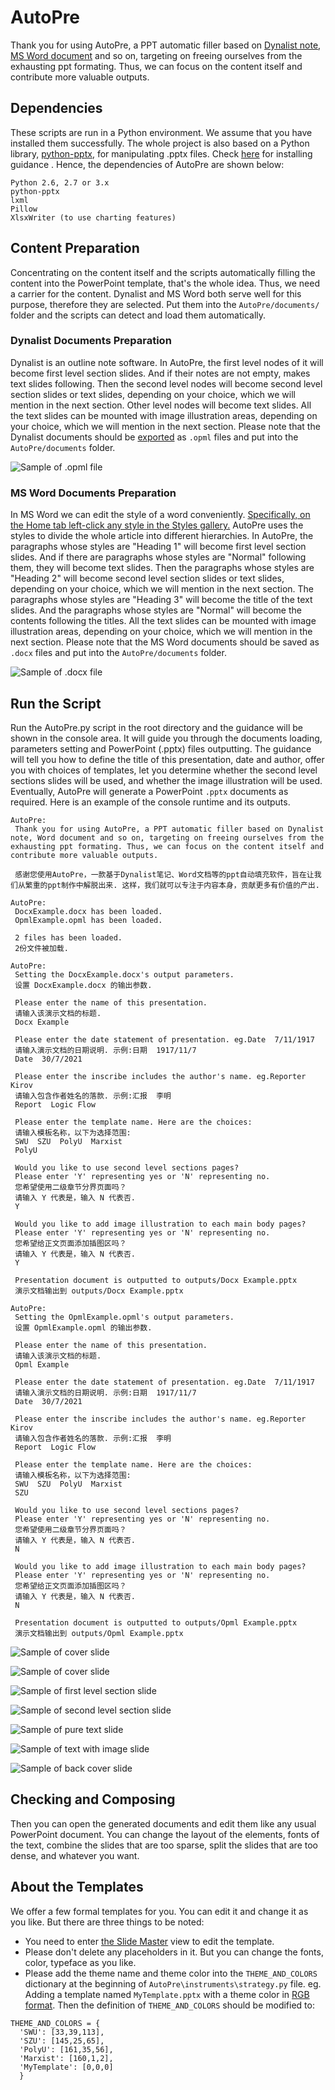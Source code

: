 # AutoPre
 Thank you for using AutoPre, a PPT automatic filler based on [Dynalist note](https://dynalist.io), [MS Word document](https://www.microsoft.com/en-ww/microsoft-365/word) and so on, targeting on freeing ourselves from the exhausting ppt formating. Thus, we can focus on the content itself and contribute more valuable outputs.
 
## Dependencies
 These scripts are run in a Python environment. We assume that you have installed them successfully. The whole project is also based on a Python library, [python-pptx](https://python-pptx.readthedocs.io/en/latest/index.html), for manipulating .pptx files. Check [here](https://python-pptx.readthedocs.io/en/latest/user/install.html) for installing guidance 
. Hence, the dependencies of AutoPre are shown below:
 
 ```
 Python 2.6, 2.7 or 3.x
 python-pptx
 lxml
 Pillow
 XlsxWriter (to use charting features)
 ```
 
## Content Preparation
 Concentrating on the content itself and the scripts automatically filling the content into the PowerPoint template, that's the whole idea. Thus, we need a carrier for the content. Dynalist and MS Word both serve well for this purpose, therefore they are selected. Put them into the `AutoPre/documents/` folder and the scripts can detect and load them automatically.
 
 ### Dynalist Documents Preparation
  Dynalist is an outline note software.
  In AutoPre, the first level nodes of it will become first level section slides. And if their notes are not empty, makes text slides following.
  Then the second level nodes will become second level section slides or text slides, depending on your choice, which we will mention in the next section.
  Other level nodes will become text slides.
  All the text slides can be mounted with image illustration areas, depending on your choice, which we will mention in the next section.
  Please note that the Dynalist documents should be [exported](https://help.dynalist.io/category/36-import-export) as `.opml` files and put into the `AutoPre/documents` folder.
  
  ![Sample of .opml file](https://github.com/ComradeLogicFlow/AutoPre/blob/main/templates/examples/sample_of_opml.png)
  
 ### MS Word Documents Preparation
  In MS Word we can edit the style of a word conveniently. [Specifically, on the Home tab left-click any style in the Styles gallery.](https://support.microsoft.com/en-us/office/customize-or-create-new-styles-d38d6e47-f6fc-48eb-a607-1eb120dec563#:~:text=On%20the%20Home%20tab%2C%20right,or%20to%20all%20future%20documents.) AutoPre uses the styles to divide the whole article into different hierarchies.
  In AutoPre, the paragraphs whose styles are "Heading 1" will become first level section slides. And if there are paragraphs whose styles are "Normal" following them, they will become text slides.
  Then the paragraphs whose styles are "Heading 2" will become second level section slides or text slides, depending on your choice, which we will mention in the next section.
  The paragraphs whose styles are "Heading 3" will become the title of the text slides. And the paragraphs whose styles are "Normal" will become the contents following the titles.
  All the text slides can be mounted with image illustration areas, depending on your choice, which we will mention in the next section.
  Please note that the MS Word documents should be saved as `.docx` files and put into the `AutoPre/documents` folder.
 
  ![Sample of .docx file](https://github.com/ComradeLogicFlow/AutoPre/blob/main/templates/examples/sample_of_docx.png)

## Run the Script
 Run the AutoPre.py script in the root directory and the guidance will be shown in the console area. It will guide you through the documents loading, parameters setting and PowerPoint (.pptx) files outputting.
 The guidance will tell you how to define the title of this presentation, date and author, offer you with choices of templates, let you determine whether the second level sections slides will be used, and whether the image illustration will be used.
 Eventually, AutoPre will generate a PowerPoint `.pptx` documents as required.
 Here is an example of the console runtime and its outputs. 
 
 ```
 AutoPre:
  Thank you for using AutoPre, a PPT automatic filler based on Dynalist note, Word document and so on, targeting on freeing ourselves from the exhausting ppt formating. Thus, we can focus on the content itself and contribute more valuable outputs.

  感谢您使用AutoPre，一款基于Dynalist笔记、Word文档等的ppt自动填充软件，旨在让我们从繁重的ppt制作中解脱出来. 这样，我们就可以专注于内容本身，贡献更多有价值的产出.

AutoPre:
  DocxExample.docx has been loaded.
  OpmlExample.opml has been loaded.

  2 files has been loaded.
  2份文件被加载.

AutoPre:
  Setting the DocxExample.docx's output parameters.
  设置 DocxExample.docx 的输出参数.

  Please enter the name of this presentation.
  请输入该演示文档的标题.
  Docx Example

  Please enter the date statement of presentation. eg.Date  7/11/1917
  请输入演示文档的日期说明. 示例:日期  1917/11/7
  Date  30/7/2021

  Please enter the inscribe includes the author's name. eg.Reporter Kirov
  请输入包含作者姓名的落款. 示例:汇报  李明
  Report  Logic Flow

  Please enter the template name. Here are the choices:
  请输入模板名称，以下为选择范围:
  SWU  SZU  PolyU  Marxist  
  PolyU

  Would you like to use second level sections pages?
  Please enter 'Y' representing yes or 'N' representing no.
  您希望使用二级章节分界页面吗？
  请输入 Y 代表是，输入 N 代表否.
  Y

  Would you like to add image illustration to each main body pages?
  Please enter 'Y' representing yes or 'N' representing no.
  您希望给正文页面添加插图区吗？
  请输入 Y 代表是，输入 N 代表否.
  Y

  Presentation document is outputted to outputs/Docx Example.pptx
  演示文档输出到 outputs/Docx Example.pptx

AutoPre:
  Setting the OpmlExample.opml's output parameters.
  设置 OpmlExample.opml 的输出参数.

  Please enter the name of this presentation.
  请输入该演示文档的标题.
  Opml Example

  Please enter the date statement of presentation. eg.Date  7/11/1917
  请输入演示文档的日期说明. 示例:日期  1917/11/7
  Date  30/7/2021

  Please enter the inscribe includes the author's name. eg.Reporter Kirov
  请输入包含作者姓名的落款. 示例:汇报  李明
  Report  Logic Flow

  Please enter the template name. Here are the choices:
  请输入模板名称，以下为选择范围:
  SWU  SZU  PolyU  Marxist  
  SZU

  Would you like to use second level sections pages?
  Please enter 'Y' representing yes or 'N' representing no.
  您希望使用二级章节分界页面吗？
  请输入 Y 代表是，输入 N 代表否.
  N

  Would you like to add image illustration to each main body pages?
  Please enter 'Y' representing yes or 'N' representing no.
  您希望给正文页面添加插图区吗？
  请输入 Y 代表是，输入 N 代表否.
  N

  Presentation document is outputted to outputs/Opml Example.pptx
  演示文档输出到 outputs/Opml Example.pptx
  ```

 ![Sample of cover slide](https://github.com/ComradeLogicFlow/AutoPre/blob/main/templates/examples/sample_of_cover_slide_PolyU.png)

 ![Sample of cover slide](https://github.com/ComradeLogicFlow/AutoPre/blob/main/templates/examples/sample_of_cover_slide_SZU.png)

 ![Sample of first level section slide](https://github.com/ComradeLogicFlow/AutoPre/blob/main/templates/examples/sample_of_section_1st_level.png)

 ![Sample of second level section slide](https://github.com/ComradeLogicFlow/AutoPre/blob/main/templates/examples/sample_of_section_2nd_level.png)

 ![Sample of pure text slide](https://github.com/ComradeLogicFlow/AutoPre/blob/main/templates/examples/sample_of_pure_text_slide.png)

 ![Sample of text with image slide](https://github.com/ComradeLogicFlow/AutoPre/blob/main/templates/examples/sample_of_text_with_image_slide.png)

 ![Sample of back cover slide](https://github.com/ComradeLogicFlow/AutoPre/blob/main/templates/examples/sample_of_back_cover_slide.png)

 
## Checking and Composing
 Then you can open the generated documents and edit them like any usual PowerPoint document. You can change the layout of the elements, fonts of the text, combine the slides that are too sparse, split the slides that are too dense, and whatever you want.
 
## About the Templates
  We offer a few formal templates for you. You can edit it and change it as you like. But there are three things to be noted:
  - You need to enter [the Slide Master](https://support.microsoft.com/en-us/office/edit-and-re-apply-a-slide-layout-6f4338f8-555f-49cf-9835-6209be3c7b48) view to edit the template.
  - Please don't delete any placeholders in it. But you can change the fonts, color, typeface as you like.
  - Please add the theme name and theme color into the `THEME_AND_COLORS` dictionary at the beginning of `AutoPre\instruments\strategy.py` file.
  eg. Adding a template named `MyTemplate.pptx` with a theme color in [RGB format](https://en.wikipedia.org/wiki/RGB_color_model). Then the definition of `THEME_AND_COLORS` should be modified to:
  
  ```
  THEME_AND_COLORS = {
    'SWU': [33,39,113],
    'SZU': [145,25,65],
    'PolyU': [161,35,56],
    'Marxist': [160,1,2],
    'MyTemplate': [0,0,0]
    }
 ```
